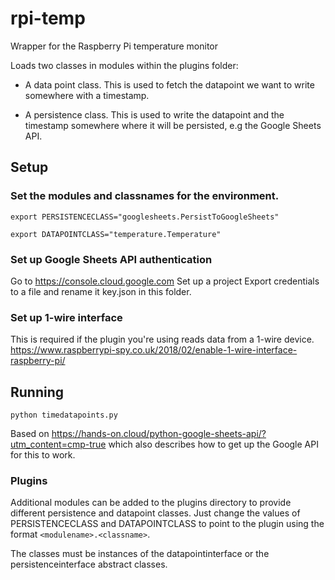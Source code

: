 # rpi-temp

Wrapper for the Raspberry Pi temperature monitor

Loads two classes in modules within the plugins folder:

 - A data point class. This is used to fetch the datapoint we want to write somewhere with a timestamp.

 - A persistence class. This is used to write the datapoint and the timestamp somewhere where it will be persisted, e.g the Google Sheets API.

## Setup

### Set the modules and classnames for the environment.
`export PERSISTENCECLASS="googlesheets.PersistToGoogleSheets"`

`export DATAPOINTCLASS="temperature.Temperature"`

### Set up Google Sheets API authentication
Go to https://console.cloud.google.com
Set up a project
Export credentials to a file and rename it key.json in this folder.

### Set up 1-wire interface
This is required if the plugin you're using reads data from a 1-wire device.
https://www.raspberrypi-spy.co.uk/2018/02/enable-1-wire-interface-raspberry-pi/

## Running
`python timedatapoints.py`

Based on https://hands-on.cloud/python-google-sheets-api/?utm_content=cmp-true which also describes how to get up the Google API for this to work.

### Plugins
Additional modules can be added to the plugins directory to provide different persistence and datapoint classes. Just change the values of PERSISTENCECLASS and DATAPOINTCLASS to point to the plugin using the format `<modulename>.<classname>`.

The classes must be instances of the datapointinterface or the persistenceinterface abstract classes.

